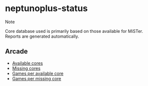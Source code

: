 # neptunoplus-status

> [!NOTE]
> Core database used is primarily based on those available for MiSTer.
> Reports are generated automatically.

## Arcade

- [Available cores](./arcade/available-cores.md)
- [Missing cores](./arcade/missing-cores.md)
- [Games per available core](./arcade/games-available.md)
- [Games per missing core](./arcade/games-missing.md)

